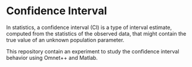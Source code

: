 # Confidence Interval

In statistics, a confidence interval (CI) is a type of interval estimate, computed from the statistics of the observed data, that might contain the true value of an unknown population parameter.

This repository contain an experiment to study the confidence interval behavior using Omnet++ and Matlab.
